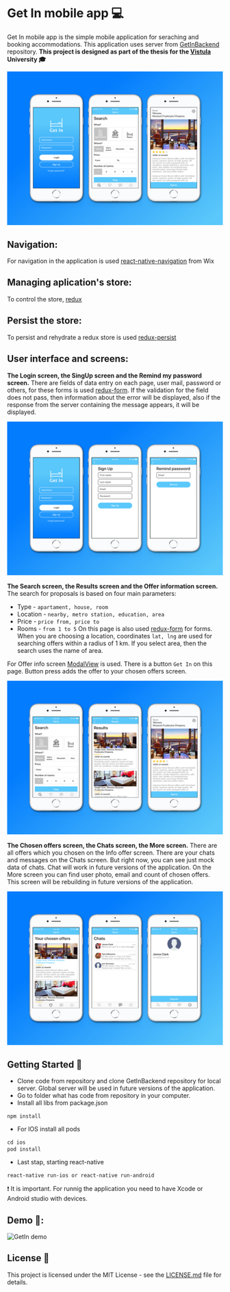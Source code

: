 # Get In mobile app :computer:

Get In mobile app is the simple mobile application for seraching and booking accommodations. This application uses server from [GetInBackend](https://github.com/TimurAsayonok/GetInBackend) repository.
**This project is designed as part of the thesis for the [Vistula](http://www.vistula.edu.pl/) University :mortar_board:**

![MainScreenMaket](https://github.com/TimurAsayonok/GetInMobileApp/blob/master/media/MainScreensMaket.jpg)

## Navigation:
For navigation in the application is used [react-native-navigation](https://github.com/wix/react-native-navigation) from Wix

## Managing aplication's store:
To control the store, [redux](https://github.com/reactjs/react-redux)

## Persist the store:
To persist and rehydrate a redux store is used [redux-persist](https://github.com/rt2zz/redux-persist)

## User interface and screens:
**The Login screen, the SingUp screen and the Remind my password screen.**
There are fields of data entry on each page, user mail, password or others, for these forms is used [redux-form](https://github.com/erikras/redux-form). If the validation for the field does not pass, then information about the error will be displayed, also if the response from the server containing the message appears, it will be displayed.

![LoginScreenMaket](https://github.com/TimurAsayonok/GetInMobileApp/blob/master/media/LoginScreensMaket.jpg)


**The Search screen, the Results screen and the Offer information screen.**
The search for proposals is based on four main parameters:
* Type - ```apartament, house, room```
* Location - ```nearby, metro station, education, area```
* Price - ```price from, price to```
* Rooms - ```from 1 to 5```
On this page is also used [redux-form](https://github.com/erikras/redux-form) for forms. When you are choosing a location, coordinates ```lat, lng``` are used for searching offers within a radius of 1 km. If you select area, then the search uses the name of area.

For Offer info screen [ModalView](https://wix.github.io/react-native-navigation/#/screen-api?id=showmodalparams-) is used. There is a button ```Get In``` on this page. Button press adds the offer to your chosen offers screen.

![SearchScreenMaket](https://github.com/TimurAsayonok/GetInMobileApp/blob/master/media/SeacrhScreensMaket.jpg)

**The Chosen offers screen, the Chats screen, the More screen.**
There are all offers which you chosen on the Info offer screen.
There are your chats and messages on the Chats screen. But right now, you can see just mock data of chats. Сhat will work in future versions of the application.
On the More screen you can find user photo, email and count of chosen offers. This screen will be rebuilding in future versions of the application.

![ScreenMaket](https://github.com/TimurAsayonok/GetInMobileApp/blob/master/media/ScreensMaket.jpg)

## Getting Started :rocket:
* Clone code from repository and clone GetInBackend repository for local server. Global server will be used in future versions of the application.
* Go to folder what has code from repository in your computer.
* Install all libs from package.json
```
npm install
```
* For IOS install all pods
```
cd ios
pod install
```
* Last stap, starting react-native
```
react-native run-ios or react-native run-android
```
:heavy_exclamation_mark: It is important. For runnig the application you need to have Xcode or Android studio with devices.

## Demo :iphone::
![GetIn demo](https://github.com/TimurAsayonok/GetInMobileApp/blob/master/media/image.gif)


## License :page_facing_up:

This project is licensed under the MIT License - see the [LICENSE.md](https://github.com/TimurAsayonok/GetInMobileApp/blob/master/LICENSE) file for details.

